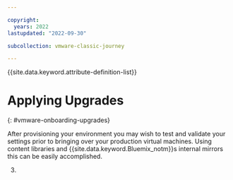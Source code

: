 ```yaml
---

copyright:
  years: 2022
lastupdated: "2022-09-30"

subcollection: vmware-classic-journey

---
```


{{site.data.keyword.attribute-definition-list}}

# Applying Upgrades
{: #vmware-onboarding-upgrades}



After provisioning your environment you may wish to test and validate your settings prior to bringing over your production virtual machines. Using content libraries and {{site.data.keyword.Bluemix_notm}}s internal mirrors this can be easily accomplished. 

3. 

